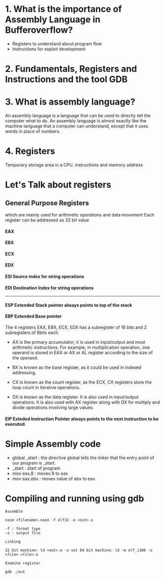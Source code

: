 # 1. What is the importance of Assembly Language in Bufferoverflow?
- Registers to understand about program flow
- Instructions for exploit development
# 2. Fundamentals, Registers and Instructions and the tool GDB
# 3. What is assembly language?
An assembly language is a language that can be used to directly tell the computer what to do.
An assembly language is almost exactly like the machine language that a computer can understand,
except that it uses words in place of numbers.
# 4. Registers
Temporary storage area in a CPU.
instructions and memory address
# Let's Talk about registers
## General Purpose Registers
which are mainly used for arithmetic operations and data movement
Each register can be addressed as 32 bit value
#### EAX 
#### EBX
#### ECX
#### EDX
#### ESI Source index for string operations
#### EDI Destination Index for string operations
----------------------------------------------------------------------------------------------------------------------------------------------------------------------------
#### ESP Extended Stack pointer always points to top of the stack
#### EBP Extended Base  pointer

The 4 registers EAX, EBX, ECX, EDX has a subregister of 16 bits and 2 subregisters of 8bits each.

- AX is the primary accumulator; it is used in input/output and most arithmetic instructions. For example, in multiplication operation, one operand is stored in EAX or AX or AL register according to the size of the operand.

- BX is known as the base register, as it could be used in indexed addressing.

- CX is known as the count register, as the ECX, CX registers store the loop count in iterative operations.

- DX is known as the data register. It is also used in input/output operations. It is also used with AX register along with DX for multiply and divide operations involving large values.

#### EIP Exteded Instruction Pointer always points to the next instruction to be executed.

# Simple Assembly code
- global _start : the directive global tells the linker that the entry point of our program is _start.
- _start : start of program
- mov eax,8 : moves 8 to eax
- mov eax,ebx : moves value of ebx to eax
# Compiling and running using gdb
```
Assemble

nasm <filename>.nasm -f elf32 -o <out>.o

-f : format type
-o : output file

Linking

32 bit machine: ld <out>.o -o out 64 bit machine: ld -m elf_i386 -o <file> <file>.o

Examine register

gdb ./out
```

